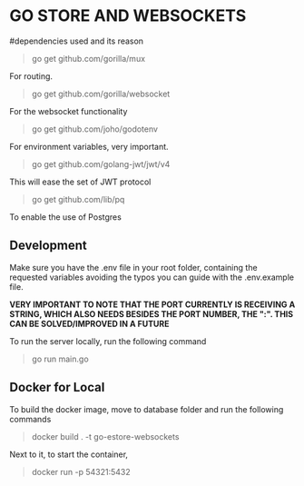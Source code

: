 # GO STORE AND WEBSOCKETS

#dependencies used and its reason

> go get github.com/gorilla/mux

For routing.

> go get github.com/gorilla/websocket

For the websocket functionality

> go get github.com/joho/godotenv

For environment variables, very important.

> go get github.com/golang-jwt/jwt/v4

This will ease the set of JWT protocol

> go get github.com/lib/pq

To enable the use of Postgres

## Development

Make sure you have the .env file in your root folder, containing the requested variables avoiding the typos
you can guide with the .env.example file.

**VERY IMPORTANT TO NOTE THAT THE PORT CURRENTLY IS RECEIVING A STRING, WHICH ALSO NEEDS BESIDES THE PORT NUMBER, THE ":". THIS CAN BE SOLVED/IMPROVED IN A FUTURE**

To run the server locally, run the following command

> go run main.go

## Docker for Local

To build the docker image, move to database folder and run the following commands

> docker build . -t go-estore-websockets

Next to it, to start the container, 

> docker run -p 54321:5432